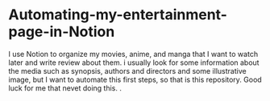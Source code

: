 # Automating-my-entertainment-page-in-Notion
I use Notion to organize my movies, anime, and manga that I want to watch later and write review about them. i usually look for some information about the media such as  synopsis, authors and directors and some illustrative image, but I want to automate this first steps, so that is this repository. Good luck for me that nevet doing this. .  
